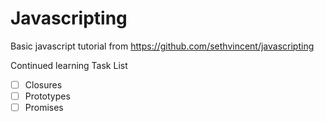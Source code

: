 # Javascripting
Basic javascript tutorial from https://github.com/sethvincent/javascripting

Continued learning
Task List
- [ ] Closures
- [ ] Prototypes
- [ ] Promises
